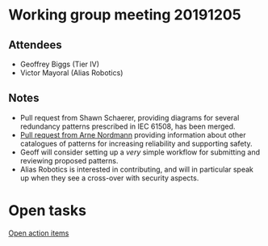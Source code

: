 # Working group meeting 20191205

## Attendees

- Geoffrey Biggs (Tier IV)
- Victor Mayoral (Alias Robotics)


## Notes

- Pull request from Shawn Schaerer, providing diagrams for several redundancy patterns prescribed in IEC 61508, has been merged.
- [Pull request from Arne Nordmann](https://github.com/ros2/safety_working_group/pull/2) providing information about other catalogues of patterns for increasing reliability and supporting safety.
- Geoff will consider setting up a *very* simple workflow for submitting and reviewing proposed patterns.
- Alias Robotics is interested in contributing, and will in particular speak up when they see a cross-over with security aspects.


# Open tasks

[Open action items](https://github.com/ros2/safety_working_group/issues?utf8=%E2%9C%93&q=is%3Aissue+is%3Aopen+label%3Ameeting_action_item)
